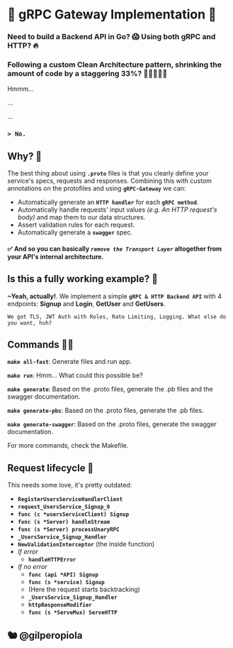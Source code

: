 # 🐉 gRPC Gateway Implementation 🐉

### Need to build a Backend API in Go? 😱 Using both gRPC and HTTP? 🔥 
### Following a custom Clean Architecture pattern, shrinking the amount of code by a **staggering 33%**? 🤯🥳🥵🤪🤩

Hmmm...

...

...

### **`> No.`**

## Why? 🧐

The best thing about using **`.proto`** files is that you clearly define your service's specs, requests and responses. Combining this with custom annotations on the protofiles and using **`gRPC-Gateway`** we can:

* Automatically generate an **`HTTP handler`** for each **`gRPC method`**.
* Automatically handle requests' input values *(e.g. An HTTP request's body)* and map them to our data structures. 
* Assert validation rules for each request.
* Automatically generate a **`swagger`** spec.

#### ✅ And so you can basically *`remove the Transport Layer`* altogether from your API's internal architecture.

## Is this a fully working example? 👀

**~Yeah, actually!**. We implement a simple **`gRPC & HTTP Backend API`** with 4 endpoints: **Signup** and **Login**, **GetUser** and **GetUsers**.

`We got TLS, JWT Auth with Roles, Rate Limiting, Logging. What else do you want, huh?`

## Commands ✍🏼

**`make all-fast`**: Generate files and run app.

**`make run`**: Hmm... What could this possible be?

**`make generate`**: Based on the .proto files, generate the .pb files and the swagger documentation.

**`make generate-pbs`**: Based on the .proto files, generate the .pb files.

**`make generate-swagger`**: Based on the .proto files, generate the swagger documentation.

For more commands, check the Makefile.

## Request lifecycle 🔄

This needs some love, it's pretty outdated:

 - **`RegisterUsersServiceHandlerClient`**
 - **`request_UsersService_Signup_0`**
 - **`func (c *usersServiceClient) Signup`**
 - **`func (s *Server) handleStream`**
 - **`func (s *Server) processUnaryRPC`**
 - **`_UsersService_Signup_Handler`**
 - **`NewValidationInterceptor`** (the inside function)
 - *If error*
   - **`handleHTTPError`**
 - *If no error*
	 - **`func (api *API) Signup`**
	 - **`func (s *service) Signup`**
	 - (Here the request starts backtracking)
	 - **`_UsersService_Signup_Handler`**
	 - **`httpResponseModifier`**
	 - **`func (s *ServeMux) ServeHTTP`**

## 🐿 @gilperopiola
